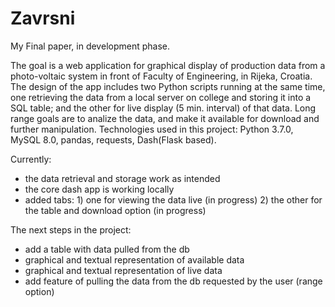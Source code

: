 # Zavrsni
My Final paper, in development phase.

The goal is a web application for graphical display of production data from a photo-voltaic system in front of Faculty of Engineering, in Rijeka, Croatia. The design of the app includes two Python scripts running at the same time, one retrieving the data from a local server on college and storing it into a SQL table; and the other for live display (5 min. interval) of that data. Long range goals are to analize the data, and make it available for download and further manipulation. Technologies used in this project: Python 3.7.0, MySQL 8.0, pandas, requests, Dash(Flask based).

Currently:
- the data retrieval and storage work as intended
- the core dash app is working locally
- added tabs: 1) one for viewing the data live (in progress)
              2) the other for the table and download option (in progress)  

The next steps in the project:
- add a table with data pulled from the db
- graphical and textual representation of available data
- graphical and textual representation of live data
- add feature of pulling the data from the db requested by the user (range option)


